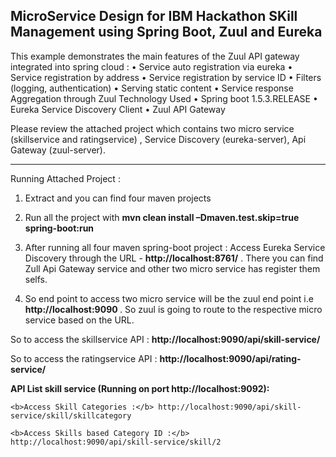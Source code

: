 MicroService Design for IBM Hackathon SKill Management using Spring Boot, Zuul and Eureka 
------------------------------------------------------------------------------------------------------------
This example demonstrates the main features of the Zuul API gateway integrated into spring cloud :
•	Service auto registration via eureka
•	Service registration by address
•	Service registration by service ID
•	Filters (logging, authentication)
•	Serving static content
•	Service response Aggregation through Zuul
Technology Used
•	Spring boot 1.5.3.RELEASE
•	Eureka Service Discovery Client
•	Zuul API Gateway

Please review the attached project which contains two micro service (skillservice and ratingservice) , Service Discovery (eureka-server),  Api Gateway (zuul-server).

-------------------------------------------------------------------------------------------------------------------------------------------------------------------------------------------------------------------
Running Attached Project :

1.	Extract and you can find four maven projects 
2.	Run all the project with <b>mvn clean install –Dmaven.test.skip=true spring-boot:run</b>

3. After running all four maven spring-boot project :
Access Eureka Service Discovery through the URL - <b>http://localhost:8761/</b> . There you can find Zull Api Gateway service and other two micro service has register them selfs.
4. So end point to access two micro service will be the zuul end point i.e <b>http://localhost:9090 </b>. So zuul is going to route to the respective micro service based on the URL.

So to access the skillservice API : <b> http://localhost:9090/api/skill-service/<actual skill service api endpoint></b>

So to access the ratingservice API : <b>http://localhost:9090/api/rating-service/<actual rating service api endpoint></b>

<b>API List skill service (Running on port http://localhost:9092):</b>

    <b>Access Skill Categories :</b> http://localhost:9090/api/skill-service/skill/skillcategory

    <b>Access Skills based Category ID :</b> http://localhost:9090/api/skill-service/skill/2






